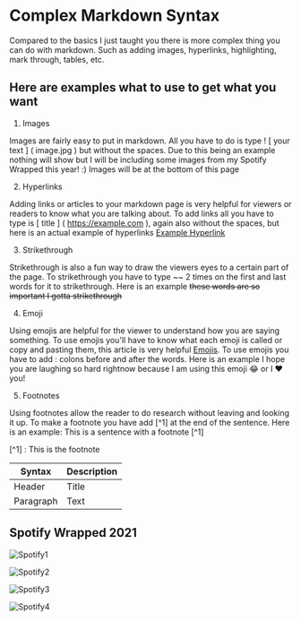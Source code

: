 # Complex Markdown Syntax

Compared to the basics I just taught you there is more complex thing you can do with markdown. Such as adding images, hyperlinks, highlighting, mark through, tables, etc.

## Here are examples what to use to get what you want 

1. Images

Images are fairly easy to put in markdown. All you have to do is type ! [ your text ] ( image.jpg ) but without the spaces. Due to this being an example nothing will show but I will be including some images from my Spotify Wrapped this year! :) Images will be at the bottom of this page


2. Hyperlinks

Adding links or articles to your markdown page is very helpful for viewers or readers to know what you are talking about. To add links all you have to type is [ title ] ( https://example.com ), again also without the spaces, but here is an actual example of hyperlinks [Example Hyperlink](https://www.youtube.com/watch?v=dQw4w9WgXcQ)


3. Strikethrough

Strikethrough is also a fun way to draw the viewers eyes to a certain part of the page. To strikethrough you have to type ~~ 2 times on the first and last words for it to strikethrough. Here is an example ~~these words are so important I gotta strikethrough~~


4. Emoji

Using emojis are helpful for the viewer to understand how you are saying something. To use emojis you'll have to know what each emoji is called or copy and pasting them, this article is very helpful [Emojis](https://www.markdownguide.org/extended-syntax/#copying-and-pasting-emoji). To use emojis you have to add : colons before and after the words. Here is an example I hope you are laughing so hard rightnow because I am using this emoji :joy: or I :heart: you!


5. Footnotes

Using footnotes allow the reader to do research without leaving and looking it up. To make a footnote you have add [^1] at the end of the sentence. Here is an example: This is a sentence with a footnote [^1]

[^1] : This is the footnote



| Syntax | Description |
| ----------- | ----------- |
| Header | Title |
| Paragraph | Text |















## Spotify Wrapped 2021
![Spotify1](https://user-images.githubusercontent.com/75181318/144723836-6c292e84-1783-40f8-9125-f9cf10da3ddc.JPG)

![Spotify2](https://user-images.githubusercontent.com/75181318/144723726-7f61a935-6fec-4bd8-af2c-25a7c8768855.JPG)

![Spotify3](https://user-images.githubusercontent.com/75181318/144723846-a55bcaff-b385-4296-b47d-0e5131ace235.JPG)

![Spotify4](https://user-images.githubusercontent.com/75181318/144723855-4dde2ed5-e029-4d5e-88af-6435bb0d7651.JPG)




